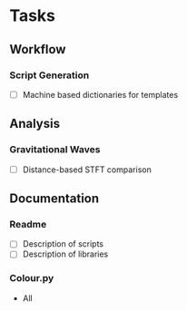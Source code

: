 # Tasks
## Workflow
### Script Generation
- [ ] Machine based dictionaries for templates

## Analysis
### Gravitational Waves
- [ ] Distance-based STFT comparison

## Documentation
### Readme
 - [ ] Description of scripts
 - [ ] Description of libraries

### Colour.py
- All
